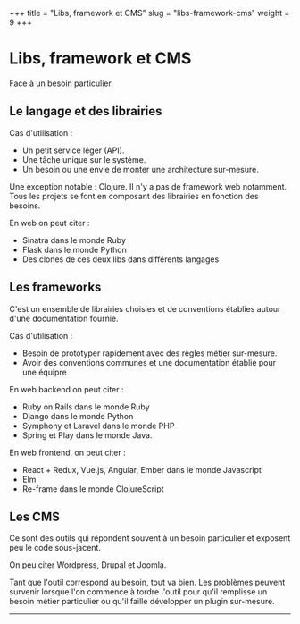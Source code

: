 +++
title = "Libs, framework et CMS"
slug = "libs-framework-cms"
weight = 9
+++

# Libs, framework et CMS

Face à un besoin particulier.

## Le langage et des librairies

Cas d'utilisation :

- Un petit service léger (API).
- Une tâche unique sur le système.
- Un besoin ou une envie de monter une architecture sur-mesure.

Une exception notable : Clojure. Il n'y a pas de framework web notamment. Tous les projets se font en composant des librairies en fonction des besoins.

En web on peut citer :

- Sinatra dans le monde Ruby
- Flask dans le monde Python
- Des clones de ces deux libs dans différents langages


## Les frameworks

C'est un ensemble de librairies choisies et de conventions établies autour d'une documentation fournie.

Cas d'utilisation :

- Besoin de prototyper rapidement avec des règles métier sur-mesure.
- Avoir des conventions communes et une documentation établie pour une équipre 

En web backend on peut citer :

- Ruby on Rails dans le monde Ruby
- Django dans le monde Python
- Symphony et Laravel dans le monde PHP
- Spring et Play dans le monde Java.

En web frontend, on peut citer :
- React + Redux, Vue.js, Angular, Ember dans le monde Javascript
- Elm
- Re-frame dans le monde ClojureScript


## Les CMS

Ce sont des outils qui répondent souvent à un besoin particulier et exposent peu le code sous-jacent.

On peu citer Wordpress, Drupal et Joomla.

Tant que l'outil correspond au besoin, tout va bien. Les problèmes peuvent survenir lorsque l'on commence à tordre l'outil pour qu'il remplisse un besoin métier particulier ou qu'il faille développer un plugin sur-mesure.

---
